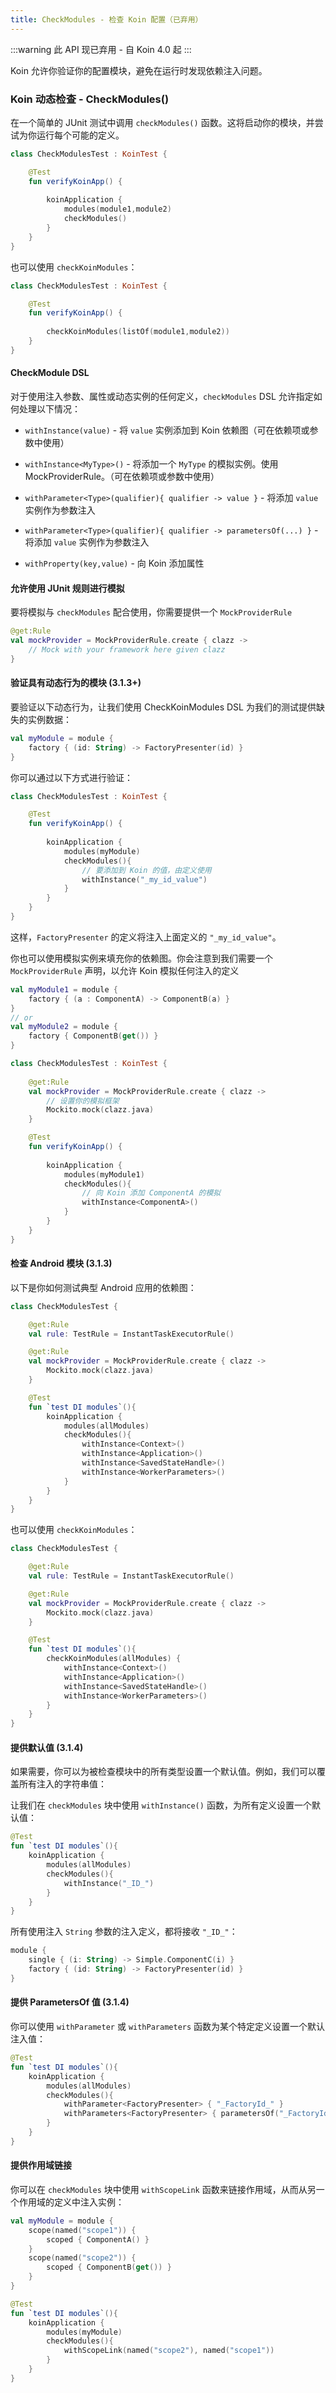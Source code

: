 ```yaml
---
title: CheckModules - 检查 Koin 配置（已弃用）
---
```


:::warning
此 API 现已弃用 - 自 Koin 4.0 起
:::

Koin 允许你验证你的配置模块，避免在运行时发现依赖注入问题。

### Koin 动态检查 - CheckModules()

在一个简单的 JUnit 测试中调用 `checkModules()` 函数。这将启动你的模块，并尝试为你运行每个可能的定义。

```kotlin
class CheckModulesTest : KoinTest {

    @Test
    fun verifyKoinApp() {
        
        koinApplication {
            modules(module1,module2)
            checkModules()
        }
    }
}
```

也可以使用 `checkKoinModules`：

```kotlin
class CheckModulesTest : KoinTest {

    @Test
    fun verifyKoinApp() {
        
        checkKoinModules(listOf(module1,module2))
    }
}
```

#### CheckModule DSL

对于使用注入参数、属性或动态实例的任何定义，`checkModules` DSL 允许指定如何处理以下情况：

*   `withInstance(value)` - 将 `value` 实例添加到 Koin 依赖图（可在依赖项或参数中使用）

*   `withInstance<MyType>()` - 将添加一个 `MyType` 的模拟实例。使用 MockProviderRule。（可在依赖项或参数中使用）

*   `withParameter<Type>(qualifier){ qualifier -> value }` - 将添加 `value` 实例作为参数注入

*   `withParameter<Type>(qualifier){ qualifier -> parametersOf(...) }` - 将添加 `value` 实例作为参数注入

*   `withProperty(key,value)` - 向 Koin 添加属性

#### 允许使用 JUnit 规则进行模拟

要将模拟与 `checkModules` 配合使用，你需要提供一个 `MockProviderRule`

```kotlin
@get:Rule
val mockProvider = MockProviderRule.create { clazz ->
    // Mock with your framework here given clazz 
}
```

#### 验证具有动态行为的模块 (3.1.3+)

要验证以下动态行为，让我们使用 CheckKoinModules DSL 为我们的测试提供缺失的实例数据：

```kotlin
val myModule = module {
    factory { (id: String) -> FactoryPresenter(id) }
}
```

你可以通过以下方式进行验证：

```kotlin
class CheckModulesTest : KoinTest {

    @Test
    fun verifyKoinApp() {
        
        koinApplication {
            modules(myModule)
            checkModules(){
                // 要添加到 Koin 的值，由定义使用
                withInstance("_my_id_value")
            }
        }
    }
}
```

这样，`FactoryPresenter` 的定义将注入上面定义的 `"_my_id_value"`。

你也可以使用模拟实例来填充你的依赖图。你会注意到我们需要一个 `MockProviderRule` 声明，以允许 Koin 模拟任何注入的定义

```kotlin
val myModule1 = module {
    factory { (a : ComponentA) -> ComponentB(a) }
}
// or
val myModule2 = module {
    factory { ComponentB(get()) }
}
```

```kotlin
class CheckModulesTest : KoinTest {
    
    @get:Rule
    val mockProvider = MockProviderRule.create { clazz ->
        // 设置你的模拟框架
        Mockito.mock(clazz.java)
    }

    @Test
    fun verifyKoinApp() {
        
        koinApplication {
            modules(myModule1)
            checkModules(){
                // 向 Koin 添加 ComponentA 的模拟
                withInstance<ComponentA>()
            }
        }
    }
}
```

#### 检查 Android 模块 (3.1.3)

以下是你如何测试典型 Android 应用的依赖图：

```kotlin
class CheckModulesTest {

    @get:Rule
    val rule: TestRule = InstantTaskExecutorRule()

    @get:Rule
    val mockProvider = MockProviderRule.create { clazz ->
        Mockito.mock(clazz.java)
    }

    @Test
    fun `test DI modules`(){
        koinApplication {
            modules(allModules)
            checkModules(){
                withInstance<Context>()
                withInstance<Application>()
                withInstance<SavedStateHandle>()
                withInstance<WorkerParameters>()
            }
        }
    }
}
```

也可以使用 `checkKoinModules`：

```kotlin
class CheckModulesTest {

    @get:Rule
    val rule: TestRule = InstantTaskExecutorRule()

    @get:Rule
    val mockProvider = MockProviderRule.create { clazz ->
        Mockito.mock(clazz.java)
    }

    @Test
    fun `test DI modules`(){
        checkKoinModules(allModules) {
            withInstance<Context>()
            withInstance<Application>()
            withInstance<SavedStateHandle>()
            withInstance<WorkerParameters>()
        }
    }
}
```

#### 提供默认值 (3.1.4)

如果需要，你可以为被检查模块中的所有类型设置一个默认值。例如，我们可以覆盖所有注入的字符串值：

让我们在 `checkModules` 块中使用 `withInstance()` 函数，为所有定义设置一个默认值：

```kotlin
@Test
fun `test DI modules`(){
    koinApplication {
        modules(allModules)
        checkModules(){
            withInstance("_ID_")
        }
    }
}
```

所有使用注入 `String` 参数的注入定义，都将接收 `"_ID_"`：

```kotlin
module {
    single { (i: String) -> Simple.ComponentC(i) }
    factory { (id: String) -> FactoryPresenter(id) }
}
```

#### 提供 ParametersOf 值 (3.1.4)

你可以使用 `withParameter` 或 `withParameters` 函数为某个特定定义设置一个默认注入值：

```kotlin
@Test
fun `test DI modules`(){
    koinApplication {
        modules(allModules)
        checkModules(){
            withParameter<FactoryPresenter> { "_FactoryId_" }
            withParameters<FactoryPresenter> { parametersOf("_FactoryId_",...) }
        }
    }
}
```

#### 提供作用域链接

你可以在 `checkModules` 块中使用 `withScopeLink` 函数来链接作用域，从而从另一个作用域的定义中注入实例：

```kotlin
val myModule = module {
    scope(named("scope1")) {
        scoped { ComponentA() }
    }
    scope(named("scope2")) {
        scoped { ComponentB(get()) }
    }
}
```

```kotlin
@Test
fun `test DI modules`(){
    koinApplication {
        modules(myModule)
        checkModules(){
            withScopeLink(named("scope2"), named("scope1"))
        }
    }
}
```